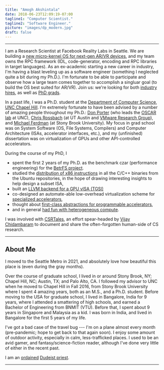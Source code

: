 ```yaml
---
title: "Amogh Akshintala"
date: 2018-06-23T12:09:19-07:00
tagline1: "Computer Scientist."
tagline2: "Software Engineer."
picture: "images/dp_modern.jpg"
draft: false
---
```


---
I am a Research Scientist at Facebook Reality Labs in Seattle. We are building a [new micro-kernel OS for next-gen AR/VR devices](https://techcrunch.com/2019/12/19/facebook-operating-system/), and my team owns the RPC framework (IDL, code-generator, encoding and RPC libraries in target languages). As an ex-academic starting a new career in industry, I'm having a blast leveling up as a software engineer (something I neglected quite a bit during my Ph.D.). I'm fortunate to be able to participate and observe how a large team comes together to accomplish a singluar goal (to build the OS best suited for AR/VR). Join us: we're looking for both [industry hires](https://www.facebook.com/careers/jobs?q=xros), as well as [PhD grads](https://www.facebook.com/careers/v2/jobs/3780938652017108/).

In a past life, I was a Ph.D. student at the [Department of Computer Science, UNC Chapel Hill](http://cs.unc.edu/). I'm extremely fortunate to have been advised by a number of amazing people throughout my Ph.D.:
[Don Porter](https://cs.unc.edu/~porter) (who leads the [OSCAR lab](http://oscarlab.github.io) at UNC), [Chris Rossbach](http://www.cs.utexas.edu/~rossbach/) (at UT Austin and [VMware Research Group](https://research.vmware.com/)), and [Michael Ferdman](http://compas.cs.stonybrook.edu/~mferdman/) (at Stony Brook University). My focus in grad school was on System Software (OS, File Systems, Compilers) and Computer Architecture (ISAs, accelerator interfaces, etc.), and my (unfinished) dissertation was on virtualization of GPUs and other API-controlled accelerators.

During the course of my PhD, I
* spent the first 2 years of my Ph.D. as the benchmark czar (performance engineering) for the [BetrFS project](http://www.betrfs.org).
* studied the [distribution of x86 instructions](http://x86instructionpop.com/) in all the C/C++ binaries from the Ubuntu repositories, in the hope of drawing interesting insights to help design a subset ISA,
* built an [LLVM backend for a GPU vISA (TGSI)](https://github.com/aakshintala/llvm)
* co-designed an automate-able low-overhead virtualization scheme for [specialized accelerators](https://aakshintala.com/papers/ava-hotos19.pdf),
* thought about [first-class abstractions for programmable accelerators](https://drive.google.com/file/d/1XNnoErAb5h9FaRoKvfUgypjYvLwja5J9/view?usp=sharing),
* and in general [had fun with heterogeneous compute](https://github.com/aakshintala/darknet).

I was involved with [CSRTales](https://medium.com/csr-tales), an effort spear-headed by [Vijay Chidambaram](https://www.cs.utexas.edu/~vijay/) to document and share the often-forgotten human-side of CS research.

---

## About Me

I moved to the Seattle Metro in 2021, and absolutely love how beautiful this place is (even during the gray months).

Over the course of graduate school, I lived in or around Stony Brook, NY; Chapel Hill, NC; Austin, TX; and Palo Alto, CA. I followed my advisor to UNC when he moved to Chapel Hill in Fall 2016, from Stony Brook University where I spent 4 amazing years, both as an M.S., and a Ph.D. student. Before moving to the USA for graduate school, I lived in Bangalore, India for 9 years, where I attended a smattering of high schools, and earned a Bachelor of Engineering from BNMIT (VTU). Before that, I spent about 9 years in Singapore and Malaysia as a kid. I was born in India, and lived in Bangalore for the first 5 years of my life.

I've got a bad case of the travel bug --- I'm on a plane almost every month (pre-pandemic; hope to get back to that again soon). I enjoy some amount of outdoor activity, especially in calm, less-trafficked places. I used to be an avid gamer, and fantasy/science-fiction reader, although I've done very little of either in the recent past.

I am an [ordained](https://dudeism.com/ordcertificate-print.php?ordname=Amogh%20Akshintala&orddate=12/30/2018) [Dudeist priest](https://dudeism.com/).

---
